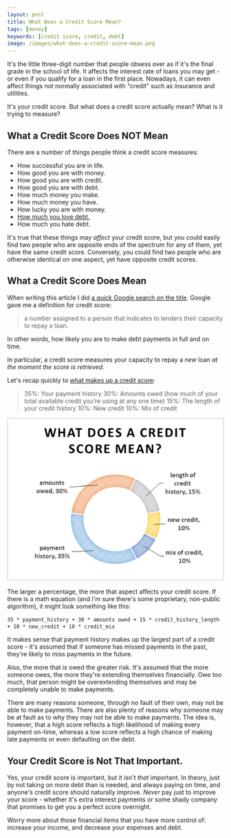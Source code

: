 ```yaml
---
layout: post
title: What Does a Credit Score Mean?
tags: [money]
keywords: [credit score, credit, debt]
image: /images/what-does-a-credit-score-mean.png
---
```


It's the little three-digit number that people obsess over as if it's the final grade in the school of life. It affects the interest rate of loans you may get - or even if you qualify for a loan in the first place. Nowadays, it can even affect things not normally associated with "credit" such as insurance and utilities.

It's your credit score. But what does a credit score actually mean? What is it trying to measure?

## What a Credit Score Does NOT Mean

There are a number of things people think a credit score measures:

* How successful you are in life.
* How good you are with money.
* How good you are with credit.
* How good you are with debt.
* How much money you make.
* How much money you have.
* How lucky you are with money.
* [How much you love debt.](https://www.daveramsey.com/blog/the-truth-about-your-credit-score)
* How much you hate debt.

It's true that these things may *affect* your credit score, but you could easily find two people who are opposite ends of the spectrum for any of them, yet have the same credit score. Conversely, you could find two people who are otherwise identical on one aspect, yet have opposite credit scores.

## What a Credit Score Does Mean

When writing this article I did [a quick Google search on the title](https://www.google.com/search?q=what+does+a+credit+score+mean). Google gave me a definition for credit score:

> a number assigned to a person that indicates to lenders their capacity to repay a loan.

In other words, how likely you are to make debt payments in full and on time. 

In particular, a credit score measures your capacity to repay a *new* loan *at the moment the score is retrieved*. 

Let's recap quickly to [what makes up a credit score](https://www.myfico.com/credit-education/whats-in-your-credit-score/):

> 35%: Your payment history
> 30%: Amounts owed (how much of your total available credit you’re using at any one time)
> 15%: The length of your credit history
> 10%: New credit
> 10%: Mix of credit

![What Does a Credit Score Mean?](/images/what-does-a-credit-score-mean.png)

The larger a percentage, the more that aspect affects your credit score. If there is a math equation (and I'm sure there's some proprietary, non-public algorithm), it might look something like this:

    35 * payment_history + 30 * amounts owed + 15 * credit_history_length + 10 * new_credit + 10 * credit_mix

It makes sense that payment history makes up the largest part of a credit score - it's assumed that if someone has missed payments in the past, they're likely to miss payments in the future.

Also, the more that is owed the greater risk. It's assumed that the more someone owes, the more they're extending themselves financially. Owe too much, that person might be overextending themselves and may be completely unable to make payments.

There are many reasons someone, through no fault of their own, may not be able to make payments. There are also plenty of reasons why someone may be at fault as to why they may not be able to make payments. The idea is, however, that a high score reflects a high likelihood of making every payment on-time, whereas a low score reflects a high chance of making late payments or even defaulting on the debt.

## Your Credit Score is Not That Important.

Yes, your credit score is important, but it isn't *that* important. In theory, just by not taking on more debt than is needed, and always paying on time, and anyone's credit score should naturally improve. *Never* pay just to improve your score - whether it's extra interest payments or some shady company that promises to get you a perfect score overnight.

Worry more about those financial items that you have more control of: increase your income, and decrease your expenses and debt.
